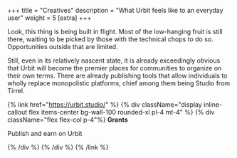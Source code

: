 +++
title = "Creatives"
description = "What Urbit feels like to an everyday user"
weight = 5
[extra]
+++

Look, this thing is being built in flight. Most of the low-hanging fruit is still there, waiting to be picked by those with the technical chops to do so. Opportunities outside that are limited.

Still, even in its relatively nascent state, it is already exceedingly obvious that Urbit will become the premier places for communities to organize on their own terms. There are already publishing tools that allow individuals to wholly replace monopolistic platforms, chief among them being Studio from Tirrel.

{% link href="https://urbit.studio/" %}
{% div className="display inline-callout flex items-center bg-wall-100 rounded-xl pl-4 mt-4" %}
{% div className="flex flex-col p-4"%}
**Grants**

Publish and earn on Urbit

{% /div %}
{% /div %}
{% /link %}

<br>
